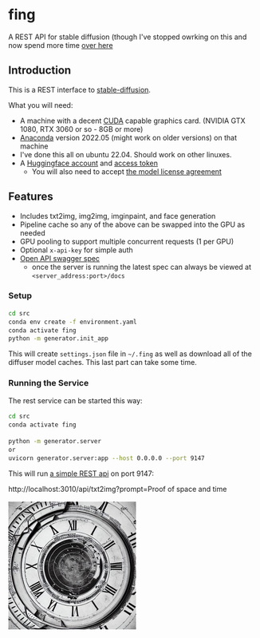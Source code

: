 # fing

A REST API for stable diffusion
(though I've stopped owrking on this and now spend more time [over here](https://github.com/dkackman/chiaSWARM)

## Introduction

This is a REST interface to [stable-diffusion](https://github.com/CompVis/stable-diffusion).

What you will need:

- A machine with a decent [CUDA](https://developer.nvidia.com/cuda-downloads) capable graphics card. (NVIDIA GTX 1080, RTX 3060 or so - 8GB or more)
- [Anaconda](https://www.anaconda.com/) version 2022.05 (might work on older versions) on that machine
- I've done this all on ubuntu 22.04. Should work on other linuxes.
- A [Huggingface account](https://huggingface.co/welcome) and [access token](https://huggingface.co/settings/tokens)
  - You will also need to accept [the model license agreement](https://huggingface.co/CompVis/stable-diffusion-v1-4)
  
## Features

- Includes txt2img, img2img, imginpaint, and face generation
- Pipeline cache so any of the above can be swapped into the GPU as needed
- GPU pooling to support multiple concurrent requests (1 per GPU)
- Optional `x-api-key` for simple auth
- [Open API swagger spec](https://dkackman.github.io/fing/)
  - once the server is running the latest spec can always be viewed at `<server_address:port>/docs`

### Setup

```bash
cd src
conda env create -f environment.yaml
conda activate fing
python -m generator.init_app
```

This will create `settings.json` file in `~/.fing` as well as download all of the diffuser model caches. This last part can take some time.

### Running the Service

The rest service can be started this way:

```bash
cd src
conda activate fing

python -m generator.server
or 
uvicorn generator.server:app --host 0.0.0.0 --port 9147
```

This will run [a simple REST api](https://dkackman.github.io/fing/) on port 9147:

<div>
http://localhost:3010/api/txt2img?prompt=Proof of space and time
</div>

<br>

<img src="post.jpg" width="256" height="256" alt="Proof of space and time."/>
